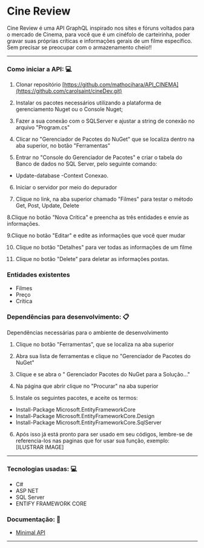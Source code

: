 # Cine Review


Cine Review é uma API GraphQL inspirado nos sites e fóruns voltados para o mercado de Cinema, para você que é um cinéfolo de carteirinha, poder gravar suas próprias críticas e informações gerais de um filme específico. Sem precisar se preocupar com o armazenamento cheio!!

----------

### Como iniciar a API:  💻

1.  Clonar repositório  [https://github.com/mathocihara/API_CINEMA](https://github.com/carolsaint/cineDev.git)
2.  Instalar os pacotes necessários utilizando a plataforma de gerenciamento Nuget ou o Console Nuget;

3. Fazer a sua conexão com o SQLServer e ajustar a string de conexão no  arquivo "Program.cs"

4. Clicar no "Gerenciador de Pacotes do NuGet" que se localiza dentro na aba superior, no botão "Ferramentas"

5. Entrar no "Console do Gerenciador de Pacotes" e criar o tabela do Banco de dados no SQL Server, pelo seguinte comando:
- Update-database -Context Conexao.

6.  Iniciar o servidor por meio do depurador 

7. Clique no link, na aba superior chamado "Filmes" para testar o método Get, Post, Update, Delete

8.Clique no botão "Nova Crítica" e preencha as três entidades e envie as informações.

9.Clique no botão "Editar" e edite as informações que você quer mudar

10. Clique no botão "Detalhes" para ver todas as informações de um filme

11. Clique no botão "Delete" para deletar as informações postas.


### Entidades existentes

-   Filmes
-   Preço
 - Crítica 


### Dependências para desenvolvimento:  📋

Dependências necessárias para o ambiente de desenvolvimento

1. Clique no botão "Ferramentas", que se localiza na aba superior

2. Abra sua lista de ferramentas e clique no "Gerenciador de Pacotes do NuGet"

3. Clique e se abra o " Gerenciador Pacotes do NuGet para a Solução..."

4. Na página que abrir clique no "Procurar" na aba superior

5. Instale os seguintes pacotes, e aceite os termos:
- Install-Package Microsoft.EntityFrameworkCore 
- Install-Package Microsoft.EntityFrameworkCore.Design 
- Install-Package Microsoft.EntityFrameworkCore.SqlServer

6. Após isso já está pronto para ser usado em seu códigos, lembre-se de referencia-los nas paginas que for usar sua função, exemplo:
[ILUSTRAR IMAGE]
----------

### Tecnologias usadas:  💻

-   C#
-   ASP NET 
-   SQL Server
-   ENTIFY FRAMEWORK CORE

### Documentação:  📖


-   [Minimal API](https://docs.microsoft.com/en-us/aspnet/core/tutorials/min-web-api?view=aspnetcore-6.0&tabs=visual-studio)


----------
